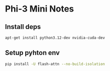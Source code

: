 # Phi-3 Mini Notes

## Install deps

```bash
apt-get install python3.12-dev nvidia-cuda-dev
```

## Setup pyhton env

```bash
pip install -U flash-attn --no-build-isolation
```

